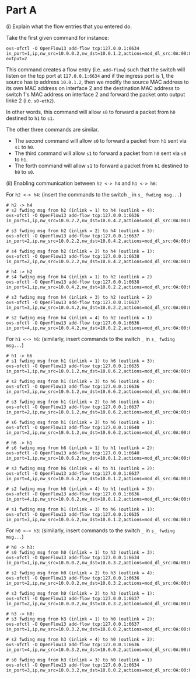 # Part A

(i) Explain what the flow entries that you entered do.

Take the first given command for instance:
```
ovs-ofctl -O OpenFlow13 add-flow tcp:127.0.0.1:6634 in_port=1,ip,nw_src=10.0.0.2,nw_dst=10.0.1.2,actions=mod_dl_src:0A:00:0A:01:00:02,mod_dl_dst:0A:00:0A:FE:00:02, output=2
```
This command creates a flow entry (i.e. `add-flow`) such that the switch will listen on the tcp port at `127.0.0.1:6634` and if the ingress port is 1, the source has ip address `10.0.1.2`, then we modify the source MAC address to its own MAC address on interface 2 and the destination MAC address to switch 1's MAC address on interface 2 and forward the packet onto output linke 2 (i.e. `s0-eth2`).

In other words, this command will allow `s0` to forward a packet from `h0` destined to `h1` to `s1`.

The other three commands are similar. 

- The second command will allow `s0` to forward a packet from `h1` sent via `s1` to `h0`. 
- The third command will allow `s1` to forward a packet from `h0` sent via `s0` to `h1`.
- The forth command will allow `s1` to forward a packet from `h1` destined to `h0` to `s0`.


(ii) Enabling communication between `h2 <-> h4` and `h1 <-> h6`:

For `h2 <-> h4`:
(insert the commands to the switch `_` in `s_ fwding msg...`)
```
# h2 -> h4
# s2 fwding msg from h2 (inlink = 1) to h4 (outlink = 4):
ovs-ofctl -O OpenFlow13 add-flow tcp:127.0.0.1:6636 in_port=1,ip,nw_src=10.0.2.2,nw_dst=10.0.4.2,actions=mod_dl_src:0A:00:0D:01:00:04,mod_dl_dst:0A:00:0D:FE:00:02,output=4

# s3 fwding msg from h2 (inlink = 2) to h4 (outlink = 3):
ovs-ofctl -O OpenFlow13 add-flow tcp:127.0.0.1:6637 in_port=2,ip,nw_src=10.0.2.2,nw_dst=10.0.4.2,actions=mod_dl_src:0A:00:0E:01:00:03,mod_dl_dst:0A:00:0E:FE:00:02,output=3

# s4 fwding msg from h2 (inlink = 2) to h4 (outlink = 1):
ovs-ofctl -O OpenFlow13 add-flow tcp:127.0.0.1:6638 in_port=2,ip,nw_src=10.0.2.2,nw_dst=10.0.4.2,actions=mod_dl_src:0A:00:04:01:00:01,mod_dl_dst:0A:00:04:02:00:00,output=1

# h4 -> h2
# s4 fwding msg from h4 (inlink = 1) to h2 (outlink = 2)
ovs-ofctl -O OpenFlow13 add-flow tcp:127.0.0.1:6638 in_port=1,ip,nw_src=10.0.4.2,nw_dst=10.0.2.2,actions=mod_dl_src:0A:00:0E:FE:00:02,mod_dl_dst:0A:00:0E:01:00:03,output=2

# s3 fwding msg from h4 (inlink = 3) to h2 (outlink = 2)
ovs-ofctl -O OpenFlow13 add-flow tcp:127.0.0.1:6637 in_port=3,ip,nw_src=10.0.4.2,nw_dst=10.0.2.2,actions=mod_dl_src:0A:00:0D:FE:00:02,mod_dl_dst:0A:00:0D:01:00:04,output=2

# s2 fwding msg from h4 (inlink = 4) to h2 (outlink = 1)
ovs-ofctl -O OpenFlow13 add-flow tcp:127.0.0.1:6636 in_port=4,ip,nw_src=10.0.4.2,nw_dst=10.0.2.2,actions=mod_dl_src:0A:00:02:01:00:01,mod_dl_dst:0A:00:02:02:00:00,output=1
```

For `h1 <-> h6`:
(similarly, insert commands to the switch `_` in `s_ fwding msg...`)
```
# h1 -> h6
# s1 fwding msg from h1 (inlink = 1) to h6 (outlink = 3):
ovs-ofctl -O OpenFlow13 add-flow tcp:127.0.0.1:6635 in_port=1,ip,nw_src=10.0.1.2,nw_dst=10.0.6.2,actions=mod_dl_src:0A:00:0C:01:00:03,mod_dl_dst:0A:00:0C:FE:00:03,output=3

# s2 fwding msg from h1 (inlink = 3) to h6 (outlink = 4):
ovs-ofctl -O OpenFlow13 add-flow tcp:127.0.0.1:6636 in_port=3,ip,nw_src=10.0.1.2,nw_dst=10.0.6.2,actions=mod_dl_src:0A:00:0D:01:00:04,mod_dl_dst:0A:00:0D:FE:00:02,output=4

# s3 fwding msg from h1 (inlink = 2) to h6 (outlink = 4):
ovs-ofctl -O OpenFlow13 add-flow tcp:127.0.0.1:6637 in_port=2,ip,nw_src=10.0.1.2,nw_dst=10.0.6.2,actions=mod_dl_src:0A:00:0F:01:00:04,mod_dl_dst:0A:00:0F:FE:00:02,output=4

# s6 fwding msg from h1 (inlink = 2) to h6 (outlink = 1):
ovs-ofctl -O OpenFlow13 add-flow tcp:127.0.0.1:6640 in_port=2,ip,nw_src=10.0.1.2,nw_dst=10.0.6.2,actions=mod_dl_src:0A:00:06:01:00:01,mod_dl_dst:0A:00:06:02:00:00,output=1

# h6 -> h1
# s6 fwding msg from h6 (inlink = 1) to h1 (outlink = 2):
ovs-ofctl -O OpenFlow13 add-flow tcp:127.0.0.1:6640 in_port=1,ip,nw_src=10.0.6.2,nw_dst=10.0.1.2,actions=mod_dl_src:0A:00:0F:FE:00:02,mod_dl_dst:0A:00:0F:01:00:04,output=2

# s3 fwding msg from h6 (inlink = 4) to h1 (outlink = 2):
ovs-ofctl -O OpenFlow13 add-flow tcp:127.0.0.1:6637 in_port=4,ip,nw_src=10.0.6.2,nw_dst=10.0.1.2,actions=mod_dl_src:0A:00:0D:FE:00:02,mod_dl_dst:0A:00:0D:01:00:04,output=2

# s2 fwding msg from h6 (inlink = 4) to h1 (outlink = 3):
ovs-ofctl -O OpenFlow13 add-flow tcp:127.0.0.1:6636 in_port=4,ip,nw_src=10.0.6.2,nw_dst=10.0.1.2,actions=mod_dl_src:0A:00:0C:FE:00:03,mod_dl_dst:0A:00:0C:01:00:03,output=3

# s1 fwding msg from h1 (inlink = 3) to h6 (outlink = 1):
ovs-ofctl -O OpenFlow13 add-flow tcp:127.0.0.1:6635 in_port=3,ip,nw_src=10.0.6.2,nw_dst=10.0.1.2,actions=mod_dl_src:0A:00:01:01:00:01,mod_dl_dst:0A:00:01:02:00:00,output=1
```

For `h0 <-> h3`:
(similarly, insert commands to the switch `_` in `s_ fwding msg...`)
```
# h0 -> h3:
# s0 fwding msg from h0 (inlink = 1) to h3 (outlink = 3):
ovs-ofctl -O OpenFlow13 add-flow tcp:127.0.0.1:6634 in_port=1,ip,nw_src=10.0.0.2,nw_dst=10.0.3.2,actions=mod_dl_src:0A:00:0B:01:00:03,mod_dl_dst:0A:00:0B:FE:00:02,output=3

# s2 fwding msg from h0 (inlink = 2) to h3 (outlink = 4):
ovs-ofctl -O OpenFlow13 add-flow tcp:127.0.0.1:6636 in_port=2,ip,nw_src=10.0.0.2,nw_dst=10.0.3.2,actions=mod_dl_src:0A:00:0D:01:00:04,mod_dl_dst:0A:00:0D:FE:00:02,output=4

# s3 fwding msg from h0 (inlink = 2) to h3 (outlink = 1):
ovs-ofctl -O OpenFlow13 add-flow tcp:127.0.0.1:6637 in_port=2,ip,nw_src=10.0.0.2,nw_dst=10.0.3.2,actions=mod_dl_src:0A:00:03:01:00:01,mod_dl_dst:0A:00:03:02:00:00,output=1

# h3 -> h0:
# s3 fwding msg from h3 (inlink = 1) to h0 (outlink = 2):
ovs-ofctl -O OpenFlow13 add-flow tcp:127.0.0.1:6637 in_port=1,ip,nw_src=10.0.3.2,nw_dst=10.0.0.2,actions=mod_dl_src:0A:00:0D:FE:00:02,mod_dl_dst:0A:00:0D:01:00:04,output=2

# s2 fwding msg from h3 (inlink = 4) to h0 (outlink = 2):
ovs-ofctl -O OpenFlow13 add-flow tcp:127.0.0.1:6636 in_port=4,ip,nw_src=10.0.3.2,nw_dst=10.0.0.2,actions=mod_dl_src:0A:00:0B:FE:00:02,mod_dl_dst:0A:00:0B:01:00:03,output=2

# s0 fwding msg from h3 (inlink = 3) to h0 (outlink = 1)
ovs-ofctl -O OpenFlow13 add-flow tcp:127.0.0.1:6634 in_port=3,ip,nw_src=10.0.3.2,nw_dst=10.0.0.2,actions=mod_dl_src:0A:00:00:01:00:01,mod_dl_dst:0A:00:00:02:00:00,output=1
```